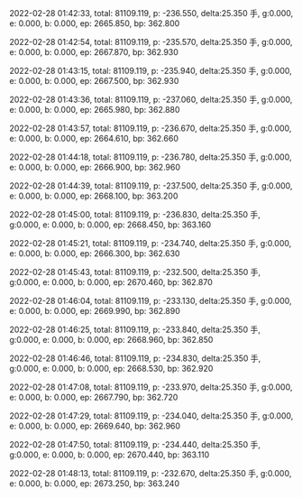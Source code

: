 2022-02-28 01:42:33, total: 81109.119, p: -236.550, delta:25.350 手, g:0.000, e: 0.000, b: 0.000, ep: 2665.850, bp: 362.800

2022-02-28 01:42:54, total: 81109.119, p: -235.570, delta:25.350 手, g:0.000, e: 0.000, b: 0.000, ep: 2667.870, bp: 362.930

2022-02-28 01:43:15, total: 81109.119, p: -235.940, delta:25.350 手, g:0.000, e: 0.000, b: 0.000, ep: 2667.500, bp: 362.930

2022-02-28 01:43:36, total: 81109.119, p: -237.060, delta:25.350 手, g:0.000, e: 0.000, b: 0.000, ep: 2665.980, bp: 362.880

2022-02-28 01:43:57, total: 81109.119, p: -236.670, delta:25.350 手, g:0.000, e: 0.000, b: 0.000, ep: 2664.610, bp: 362.660

2022-02-28 01:44:18, total: 81109.119, p: -236.780, delta:25.350 手, g:0.000, e: 0.000, b: 0.000, ep: 2666.900, bp: 362.960

2022-02-28 01:44:39, total: 81109.119, p: -237.500, delta:25.350 手, g:0.000, e: 0.000, b: 0.000, ep: 2668.100, bp: 363.200

2022-02-28 01:45:00, total: 81109.119, p: -236.830, delta:25.350 手, g:0.000, e: 0.000, b: 0.000, ep: 2668.450, bp: 363.160

2022-02-28 01:45:21, total: 81109.119, p: -234.740, delta:25.350 手, g:0.000, e: 0.000, b: 0.000, ep: 2666.300, bp: 362.630

2022-02-28 01:45:43, total: 81109.119, p: -232.500, delta:25.350 手, g:0.000, e: 0.000, b: 0.000, ep: 2670.460, bp: 362.870

2022-02-28 01:46:04, total: 81109.119, p: -233.130, delta:25.350 手, g:0.000, e: 0.000, b: 0.000, ep: 2669.990, bp: 362.890

2022-02-28 01:46:25, total: 81109.119, p: -233.840, delta:25.350 手, g:0.000, e: 0.000, b: 0.000, ep: 2668.960, bp: 362.850

2022-02-28 01:46:46, total: 81109.119, p: -234.830, delta:25.350 手, g:0.000, e: 0.000, b: 0.000, ep: 2668.530, bp: 362.920

2022-02-28 01:47:08, total: 81109.119, p: -233.970, delta:25.350 手, g:0.000, e: 0.000, b: 0.000, ep: 2667.790, bp: 362.720

2022-02-28 01:47:29, total: 81109.119, p: -234.040, delta:25.350 手, g:0.000, e: 0.000, b: 0.000, ep: 2669.640, bp: 362.960

2022-02-28 01:47:50, total: 81109.119, p: -234.440, delta:25.350 手, g:0.000, e: 0.000, b: 0.000, ep: 2670.440, bp: 363.110

2022-02-28 01:48:13, total: 81109.119, p: -232.670, delta:25.350 手, g:0.000, e: 0.000, b: 0.000, ep: 2673.250, bp: 363.240